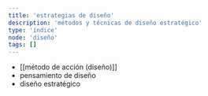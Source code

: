 ```yaml
---
title: 'estrategias de diseño'
description: 'métodos y técnicas de diseño estratégico'
type: 'índice'
node: 'diseño'
tags: []
---
```


- [[método de acción (diseño)]]
- pensamiento de diseño
- diseño estratégico